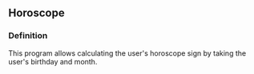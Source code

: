 ## Horoscope
### Definition
This program allows calculating the user's horoscope sign by taking the user's birthday and month.